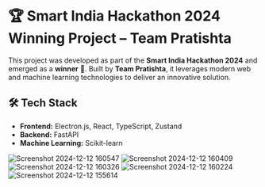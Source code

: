 # 🏆 Smart India Hackathon 2024 Winning Project – Team Pratishta  

This project was developed as part of the **Smart India Hackathon 2024** and emerged as a **winner** 🏅. Built by **Team Pratishta**, it leverages modern web and machine learning technologies to deliver an innovative solution.  

## 🛠️ Tech Stack  
- **Frontend:** Electron.js, React, TypeScript, Zustand  
- **Backend:** FastAPI  
- **Machine Learning:** Scikit-learn
  
![Screenshot 2024-12-12 160547](https://github.com/user-attachments/assets/48599273-73eb-49ac-a7e8-7815d9735f3d)
![Screenshot 2024-12-12 160409](https://github.com/user-attachments/assets/a9acc6a7-ebd8-4c33-8c49-a080661d27ae)
![Screenshot 2024-12-12 160326](https://github.com/user-attachments/assets/7ceb95e8-6916-47d1-95d0-89f16f378b62)
![Screenshot 2024-12-12 160224](https://github.com/user-attachments/assets/330e9f8a-538e-43b7-be2b-f49355aaf275)
![Screenshot 2024-12-12 155614](https://github.com/user-attachments/assets/7d90b0c7-8f29-4930-a237-63ebba49966d)
